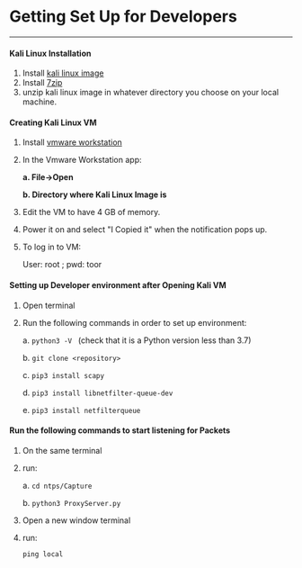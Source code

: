 # Getting Set Up for Developers
***
#### Kali Linux Installation
1. Install [kali linux image](https://www.offensive-security.com/kali-linux-vm-vmware-virtualbox-image-download/)
2. Install [7zip](https://www.7-zip.org/download.html)
2. unzip kali linux image in whatever directory you choose on your local machine.
 
#### Creating Kali Linux VM
1. Install [vmware workstation](https://www.vmware.com/products/workstation-pro/workstation-pro-evaluation.html)
2. In the Vmware Workstation app:

   **a. File->Open**
   
   **b. Directory where Kali Linux Image is**
   
   
3. Edit the VM to have 4 GB of memory.
4. Power it on and select "I Copied it" when the notification pops up.
5. To log in to VM: 

   User: root ; pwd: toor

#### Setting up Developer environment after Opening Kali VM
1. Open terminal
2. Run the following commands in order to set up environment:

    a. `python3 -V ` (check that it is a Python version less than 3.7)
    
    b. `git clone <repository>`
    
    c. `pip3 install scapy`
    
    d. `pip3 install libnetfilter-queue-dev`
    
    e. `pip3 install netfilterqueue`

#### Run the following commands to start listening for Packets
1. On the same terminal
2. run: 

    a. `cd ntps/Capture`
    
    b. `python3 ProxyServer.py`
    
3. Open a new window terminal
4. run:

    `ping local`
    
